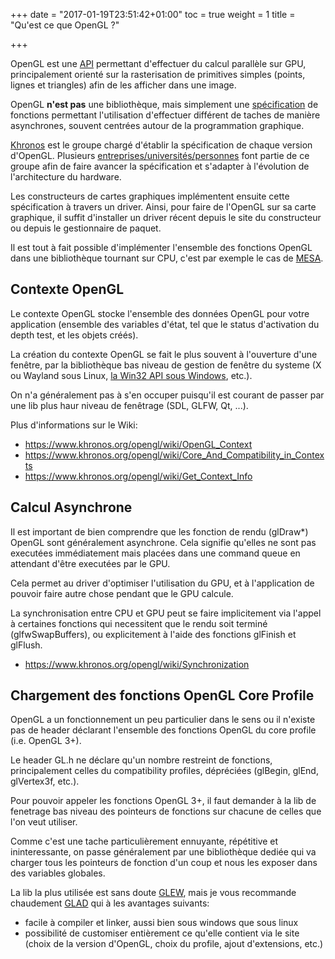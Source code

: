 +++
date = "2017-01-19T23:51:42+01:00"
toc = true
weight = 1
title = "Qu'est ce que OpenGL ?"

+++

OpenGL est une [API](https://www.wikiwand.com/en/Application_programming_interface) permettant d'effectuer du calcul parallèle sur GPU, principalement orienté sur la rasterisation de primitives simples (points, lignes et triangles) afin de les afficher dans une image.

OpenGL **n'est pas** une bibliothèque, mais simplement une [spécification](https://www.opengl.org/registry/doc/glspec45.core.pdf) de fonctions permettant l'utilisation d'effectuer différent de taches de manière asynchrones, souvent centrées autour de la programmation graphique.

[Khronos](https://www.khronos.org/) est le groupe chargé d'établir la spécification de chaque version d'OpenGL. Plusieurs [entreprises/universités/personnes](https://www.khronos.org/members/list) font partie de ce groupe afin de faire avancer la spécification et s'adapter à l'évolution de l'architecture du hardware.

Les constructeurs de cartes graphiques implémentent ensuite cette spécification à travers un driver. Ainsi, pour faire de l'OpenGL sur sa carte graphique, il suffit d'installer un driver récent depuis le site du constructeur ou depuis le gestionnaire de paquet.

Il est tout à fait possible d'implémenter l'ensemble des fonctions OpenGL dans une bibliothèque tournant sur CPU, c'est par exemple le cas de [MESA](http://www.mesa3d.org/).

## Contexte OpenGL

Le contexte OpenGL stocke l'ensemble des données OpenGL pour votre application (ensemble des variables d'état, tel que le status d'activation du depth test, et les objets créés).

La création du contexte OpenGL se fait le plus souvent à l'ouverture d'une fenêtre, par la bibliothèque bas niveau de gestion de fenêtre du systeme (X ou Wayland sous Linux, [la Win32 API sous Windows](https://www.khronos.org/opengl/wiki/Creating_an_OpenGL_Context_(WGL) ), etc.).

On n'a généralement pas à s'en occuper puisqu'il est courant de passer par une lib plus haur niveau de fenêtrage (SDL, GLFW, Qt, ...).

Plus d'informations sur le Wiki:

- https://www.khronos.org/opengl/wiki/OpenGL_Context
- https://www.khronos.org/opengl/wiki/Core_And_Compatibility_in_Contexts
- https://www.khronos.org/opengl/wiki/Get_Context_Info

## Calcul Asynchrone

Il est important de bien comprendre que les fonction de rendu (glDraw*) OpenGL sont généralement asynchrone. Cela signifie qu'elles ne sont pas executées immédiatement mais placées dans une command queue en attendant d'être executées par le GPU.

Cela permet au driver d'optimiser l'utilisation du GPU, et à l'application de pouvoir faire autre chose pendant que le GPU calcule.

La synchronisation entre CPU et GPU peut se faire implicitement via l'appel à certaines fonctions qui necessitent que le rendu soit terminé (glfwSwapBuffers), ou explicitement à l'aide des fonctions glFinish et glFlush.

- https://www.khronos.org/opengl/wiki/Synchronization

## Chargement des fonctions OpenGL Core Profile

OpenGL a un fonctionnement un peu particulier dans le sens ou il n'existe pas de header déclarant l'ensemble des fonctions OpenGL du core profile (i.e. OpenGL 3+).

Le header GL.h ne déclare qu'un nombre restreint de fonctions, principalement celles du compatibility profiles, dépréciées (glBegin, glEnd, glVertex3f, etc.).

Pour pouvoir appeler les fonctions OpenGL 3+, il faut demander à la lib de fenetrage bas niveau des pointeurs de fonctions sur chacune de celles que l'on veut utiliser.

Comme c'est une tache particulièrement ennuyante, répétitive et ininteressante, on passe généralement par une bibliothèque dediée qui va charger tous les pointeurs de fonction d'un coup et nous les exposer dans des variables globales.

La lib la plus utilisée est sans doute [GLEW](http://glew.sourceforge.net/), mais je vous recommande chaudement [GLAD](http://glad.dav1d.de/) qui à les avantages suivants:

- facile à compiler et linker, aussi bien sous windows que sous linux
- possibilité de customiser entièrement ce qu'elle contient via le site (choix de la version d'OpenGL, choix du profile, ajout d'extensions, etc.)